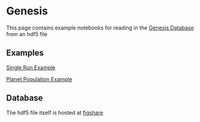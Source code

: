 # Genesis

This page contains example notebooks for reading in the [Genesis Database](http://http://eos-nexus.org/genesis-database/) from an hdf5 file

## Examples

[Single Run Example](SingleRun.ipynb)


[Planet Population Example](Population.ipynb)

## Database

The hdf5 file itself is hosted at [figshare](https://doi.org/10.6084/m9.figshare.12195321.v1)
